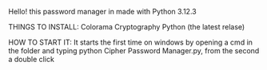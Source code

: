 Hello! this password manager in made with Python 3.12.3

THINGS TO INSTALL:
Colorama
Cryptography
Python (the latest relase)

HOW TO START IT:
It starts the first time on windows by opening a cmd in the folder and typing python Cipher Password Manager.py, from the second a double click
